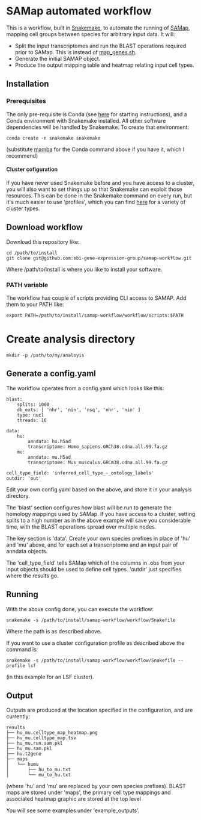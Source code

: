 # SAMap automated workflow

This is a workflow, built in [Snakemake](https://snakemake.readthedocs.io/en/stable/), to automate the running of  [SAMap](https://github.com/atarashansky/SAMap), mapping cell groups between species for arbitrary input data. It will:

 * Split the input transcriptomes and run the BLAST operations required prior to SAMap. This is instead of [map_genes.sh](map_genes.sh).
 * Generate the initial SAMAP object.
 * Produce the output mapping table and heatmap relating input cell types.

## Installation

### Prerequisites

The only pre-requisite is Conda (see [here](https://docs.conda.io/projects/conda/en/latest/user-guide/install/) for starting instructions), and a Conda environment with Snakemake installed. All other software dependencies will be handled by Snakemake. To create that environment:

```
conda create -n snakemake snakemake
```

(substitute [mamba](https://github.com/mamba-org/mamba) for the Conda command above if you have it, which I recommend)

#### Cluster cofiguration

If you have never used Snakemake before and you have access to a cluster, you will also want to set things up so that Snakemake can exploit those resources. This can be done in the Snakemake command on every run, but it's much easier to use 'profiles', which you can find [here](https://github.com/Snakemake-Profiles) for a variety of cluster types. 


## Download workflow 

Download this repository like:

```
cd /path/to/install
git clone git@github.com:ebi-gene-expression-group/samap-workflow.git
```

Where /path/to/install is where you like to install your software.

### PATH variable

The workflow has couple of scripts providing CLI access to SAMAP. Add them to your PATH like:

```
export PATH=/path/to/install/samap-workflow/workflow/scripts:$PATH
```

# Create analysis directory

```
mkdir -p /path/to/my/analsyis
```

## Generate a config.yaml

The workflow operates from a config.yaml which looks like this:

```
blast:
    splits: 1000
    db_exts: [ 'nhr', 'nin', 'nsq', 'nhr', 'nin' ]
    type: nucl
    threads: 16

data:
    hu:
        anndata: hu.h5ad
        transcriptome: Homo_sapiens.GRCh38.cdna.all.99.fa.gz
    mu:
        anndata: mu.h5ad
        transcriptome: Mus_musculus.GRCm38.cdna.all.99.fa.gz

cell_type_field: 'inferred_cell_type_-_ontology_labels'
outdir: 'out'
```

Edit your own config.yaml based on the above, and store it in your analysis directory.

The 'blast' section configures how blast will be run to generate the homology mappings used by SAMap. If you have access to a cluster, setting splits to a high number as in the above example will save you considerable time, with the BLAST operations spread over multiple nodes. 

The key section is 'data'. Create your own species prefixes in place of 'hu' and 'mu' above, and for each set a transcriptome and an input pair of anndata objects.

The 'cell_type_field' tells SAMap which of the columns in .obs from your input objects should be used to define cell types. 'outdir' just specifies where the results go.

## Running

With the above config done, you can execute the workflow:

```
snakemake -s /path/to/install/samap-workflow/workflow/Snakefile
```

Where the path is as described above.

If you want to use a cluster configuration profile as described above the command is:

```
snakemake -s /path/to/install/samap-workflow/workflow/Snakefile --profile lsf
```

(in this example for an LSF cluster).


## Output

Outputs are produced at the location specified in the configuration, and are currently:

```
results
├── hu_mu.celltype_map_heatmap.png
├── hu_mu.celltype_map.tsv
├── hu_mu.run.sam.pkl
├── hu_mu.sam.pkl
├── hu.t2gene
├── maps
│   └── humu
│       ├── hu_to_mu.txt
│       └── mu_to_hu.txt

```

(where 'hu' and 'mu' are replaced by your own species prefixes). BLAST maps are stored under 'maps', the primary cell type mappings and associated heatmap graphic are stored at the top level

You will see some examples under 'example_outputs'. 

